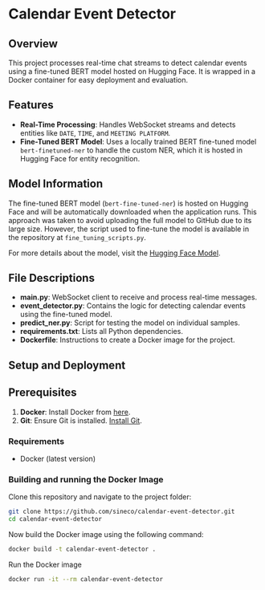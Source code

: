 # Calendar Event Detector

## Overview
This project processes real-time chat streams to detect calendar events using a fine-tuned BERT model hosted on Hugging Face. It is wrapped in a Docker container for easy deployment and evaluation.

## Features
- **Real-Time Processing**: Handles WebSocket streams and detects entities like `DATE`, `TIME`, and `MEETING PLATFORM`.
- **Fine-Tuned BERT Model**: Uses a locally trained BERT fine-tuned model `bert-finetuned-ner` to handle the custom NER, which it is hosted in Hugging Face for entity recognition.

## Model Information
The fine-tuned BERT model (`bert-fine-tuned-ner`) is hosted on Hugging Face and will be automatically downloaded when the application runs. This approach was taken to avoid uploading the full model to GitHub due to its large size. However, the script used to fine-tune the model is available in the repository at `fine_tuning_scripts.py`.

For more details about the model, visit the [Hugging Face Model](https://huggingface.co/raraujo/bert-finetuned-ner).


## File Descriptions
- **main.py**: WebSocket client to receive and process real-time messages.
- **event_detector.py**: Contains the logic for detecting calendar events using the fine-tuned model.
- **predict_ner.py**: Script for testing the model on individual samples.
- **requirements.txt**: Lists all Python dependencies.
- **Dockerfile**: Instructions to create a Docker image for the project.


## Setup and Deployment

## Prerequisites
1. **Docker**: Install Docker from [here](https://docs.docker.com/get-docker/).
2. **Git**: Ensure Git is installed. [Install Git](https://git-scm.com/book/en/v2/Getting-Started-Installing-Git).

### Requirements
- Docker (latest version)

### Building and running the Docker Image
Clone this repository and navigate to the project folder:
```bash
git clone https://github.com/sineco/calendar-event-detector.git
cd calendar-event-detector
```

Now build the Docker image using the following command:
```bash
docker build -t calendar-event-detector .
```

Run the Docker image
```bash
docker run -it --rm calendar-event-detector
```
